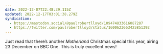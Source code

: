 ```yaml
---
date: 2022-12-07T22:48:39.115Z
updated: 2022-12-17T03:01:38.279Z
syndication:
  - https://mastodon.social/@paulrobertlloyd/109474833616087287
  - https://twitter.com/paulrobertlloyd/status/1600623663425851392
---
```

Just read that there’s another _Motherland_ Christmas special this year, airing 23 December on BBC One. This is truly excellent news!
